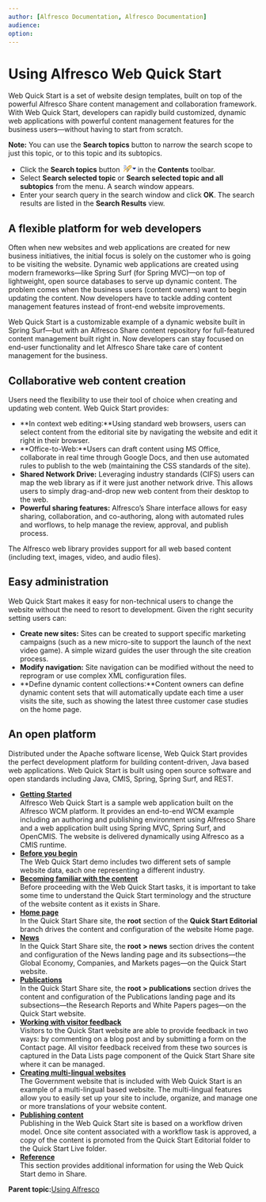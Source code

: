 ```yaml
---
author: [Alfresco Documentation, Alfresco Documentation]
audience: 
option: 
---
```


# Using Alfresco Web Quick Start

Web Quick Start is a set of website design templates, built on top of the powerful Alfresco Share content management and collaboration framework. With Web Quick Start, developers can rapidly build customized, dynamic web applications with powerful content management features for the business users—without having to start from scratch.

**Note:** You can use the **Search topics** button to narrow the search scope to just this topic, or to this topic and its subtopics.

-   Click the **Search topics** button ![Search Topics icon](../topics/../images/e_quick_search_multi.gif) in the **Contents** toolbar.
-   Select **Search selected topic** or **Search selected topic and all subtopics** from the menu. A search window appears.
-   Enter your search query in the search window and click **OK**. The search results are listed in the **Search Results** view.

## A flexible platform for web developers

Often when new websites and web applications are created for new business initiatives, the initial focus is solely on the customer who is going to be visiting the website. Dynamic web applications are created using modern frameworks—like Spring Surf \(for Spring MVC\)—on top of lightweight, open source databases to serve up dynamic content. The problem comes when the business users \(content owners\) want to begin updating the content. Now developers have to tackle adding content management features instead of front-end website improvements.

Web Quick Start is a customizable example of a dynamic website built in Spring Surf—but with an Alfresco Share content repository for full-featured content management built right in. Now developers can stay focused on end-user functionality and let Alfresco Share take care of content management for the business.

## Collaborative web content creation

Users need the flexibility to use their tool of choice when creating and updating web content. Web Quick Start provides:

-   **In context web editing:**Using standard web browsers, users can select content from the editorial site by navigating the website and edit it right in their browser.
-   **Office-to-Web:**Users can draft content using MS Office, collaborate in real time through Google Docs, and then use automated rules to publish to the web \(maintaining the CSS standards of the site\).
-   **Shared Network Drive:** Leveraging industry standards \(CIFS\) users can map the web library as if it were just another network drive. This allows users to simply drag-and-drop new web content from their desktop to the web.
-   **Powerful sharing features:** Alfresco’s Share interface allows for easy sharing, collaboration, and co-authoring, along with automated rules and worflows, to help manage the review, approval, and publish process.

The Alfresco web library provides support for all web based content \(including text, images, video, and audio files\).

## Easy administration

Web Quick Start makes it easy for non-technical users to change the website without the need to resort to development. Given the right security setting users can:

-   **Create new sites:** Sites can be created to support specific marketing campaigns \(such as a new micro-site to support the launch of the next video game\). A simple wizard guides the user through the site creation process.
-   **Modify navigation:** Site navigation can be modified without the need to reprogram or use complex XML configuration files.
-   **Define dynamic content collections:**Content owners can define dynamic content sets that will automatically update each time a user visits the site, such as showing the latest three customer case studies on the home page.

## An open platform

Distributed under the Apache software license, Web Quick Start provides the perfect development platform for building content-driven, Java based web applications. Web Quick Start is built using open source software and open standards including Java, CMIS, Spring, Spring Surf, and REST.

-   **[Getting Started](../concepts/qs-introduction.md)**  
Alfresco Web Quick Start is a sample web application built on the Alfresco WCM platform. It provides an end-to-end WCM example including an authoring and publishing environment using Alfresco Share and a web application built using Spring MVC, Spring Surf, and OpenCMIS. The website is delivered dynamically using Alfresco as a CMIS runtime.
-   **[Before you begin](../concepts/qs-before-begin.md)**  
The Web Quick Start demo includes two different sets of sample website data, each one representing a different industry.
-   **[Becoming familiar with the content](../concepts/qs-understand-content.md)**  
Before proceeding with the Web Quick Start tasks, it is important to take some time to understand the Quick Start terminology and the structure of the website content as it exists in Share.
-   **[Home page](../concepts/qs-homepage.md)**  
In the Quick Start Share site, the **root** section of the **Quick Start Editorial** branch drives the content and configuration of the website Home page.
-   **[News](../concepts/qs-news.md)**  
In the Quick Start Share site, the **root \> news** section drives the content and configuration of the News landing page and its subsections—the Global Economy, Companies, and Markets pages—on the Quick Start website.
-   **[Publications](../concepts/qs-publications.md)**  
In the Quick Start Share site, the **root \> publications** section drives the content and configuration of the Publications landing page and its subsections—the Research Reports and White Papers pages—on the Quick Start website.
-   **[Working with visitor feedback](../concepts/qs-blogs.md)**  
Visitors to the Quick Start website are able to provide feedback in two ways: by commenting on a blog post and by submitting a form on the Contact page. All visitor feedback received from these two sources is captured in the Data Lists page component of the Quick Start Share site where it can be managed.
-   **[Creating multi-lingual websites](../concepts/qs-ml-intro.md)**  
The Government website that is included with Web Quick Start is an example of a multi-lingual based website. The multi-lingual features allow you to easily set up your site to include, organize, and manage one or more translations of your website content.
-   **[Publishing content](../tasks/qs-publish-workflow.md)**  
Publishing in the Web Quick Start site is based on a workflow driven model. Once site content associated with a workflow task is approved, a copy of the content is promoted from the Quick Start Editorial folder to the Quick Start Live folder.
-   **[Reference](../references/qs-ref-intro.md)**  
This section provides additional information for using the Web Quick Start demo in Share.

**Parent topic:**[Using Alfresco](../concepts/master-using-intro.md)

